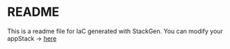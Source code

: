 # README
This is a readme file for IaC generated with StackGen.
You can modify your appStack -> [here](http://main.dev.stackgen.com/appstacks/16ca74fa-0971-4a8f-97f1-85a689006324)
